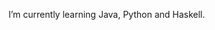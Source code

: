I’m currently learning Java, Python and Haskell.

<!--
**haavard186484/haavard186484** is a ✨ _special_ ✨ repository because its `README.md` (this file) appears on your GitHub profile.
I’m currently learning Java, Python and Haskell.
-->
